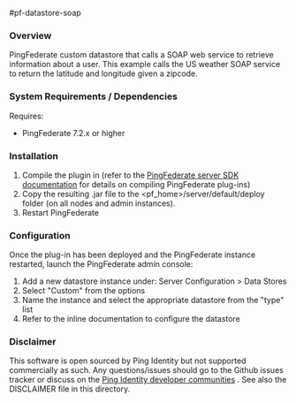 #pf-datastore-soap

### Overview

PingFederate custom datastore that calls a SOAP web service to retrieve information about a user. This example calls the US weather SOAP service to return the latitude and longitude given a zipcode.


### System Requirements / Dependencies

Requires:
 - PingFederate 7.2.x or higher

 
### Installation
 
1. Compile the plugin in (refer to the [PingFederate server SDK documentation] for details on compiling PingFederate plug-ins)
2. Copy the resulting .jar file to the <pf_home>/server/default/deploy folder (on all nodes and admin instances).
3. Restart PingFederate
 
[PingFederate server SDK documentation]: http://documentation.pingidentity.com/display/PF/SDK+Developer%27s+Guide


### Configuration

Once the plug-in has been deployed and the PingFederate instance restarted, launch the PingFederate admin console:

1. Add a new datastore instance under: Server Configuration > Data Stores
2. Select "Custom" from the options
3. Name the instance and select the appropriate datastore from the "type" list
4. Refer to the inline documentation to configure the datastore


### Disclaimer

This software is open sourced by Ping Identity but not supported commercially as such. Any questions/issues should go to the Github issues tracker or discuss on the [Ping Identity developer communities] . See also the DISCLAIMER file in this directory.

[Ping Identity developer communities]: https://community.pingidentity.com/collaborate